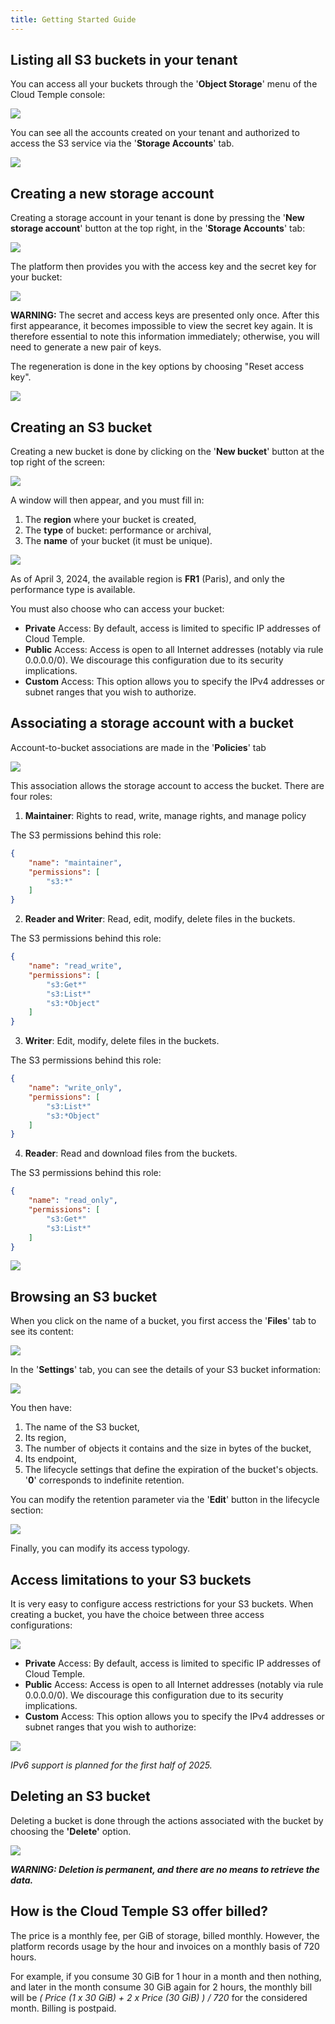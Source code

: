 ```yaml
---
title: Getting Started Guide
---
```



## Listing all S3 buckets in your tenant

You can access all your buckets through the '__Object Storage__' menu of the Cloud Temple console:

![](images/S3_list_bucket.png)

You can see all the accounts created on your tenant and authorized to access the S3 service via the '__Storage Accounts__' tab.

![](images/S3_accounts.png)

## Creating a new storage account

Creating a storage account in your tenant is done by pressing the '__New storage account__' button at the top right, in the '__Storage Accounts__' tab:

![](images/S3_create_account.png)

The platform then provides you with the access key and the secret key for your bucket:

![](images/S3_storage_keys.png)

__WARNING:__ The secret and access keys are presented only once. After this first appearance, it becomes impossible to view the secret key again. It is therefore essential to note this information immediately; otherwise, you will need to generate a new pair of keys.

The regeneration is done in the key options by choosing "Reset access key".

![](images/S3_keyregen.png)

## Creating an S3 bucket

Creating a new bucket is done by clicking on the '__New bucket__' button at the top right of the screen:

![](images/S3_create.png)

A window will then appear, and you must fill in:

1. The **region** where your bucket is created,
2. The **type** of bucket: performance or archival,
3. The **name** of your bucket (it must be unique).

![](images/S3_create_popup_001.png)

As of April 3, 2024, the available region is **FR1** (Paris), and only the performance type is available.

You must also choose who can access your bucket:

- **Private** Access: By default, access is limited to specific IP addresses of Cloud Temple.
- **Public** Access: Access is open to all Internet addresses (notably via rule 0.0.0.0/0). We discourage this configuration due to its security implications.
- **Custom** Access: This option allows you to specify the IPv4 addresses or subnet ranges that you wish to authorize.

## Associating a storage account with a bucket

Account-to-bucket associations are made in the '__Policies__' tab

![](images/S3_account_assign.png)

This association allows the storage account to access the bucket. There are four roles:

1. **Maintainer**: Rights to read, write, manage rights, and manage policy

The S3 permissions behind this role:
```json
{
    "name": "maintainer",
    "permissions": [
        "s3:*"
    ]
}
```

2. **Reader and Writer**: Read, edit, modify, delete files in the buckets.

The S3 permissions behind this role:
```json
{
    "name": "read_write",
    "permissions": [
        "s3:Get*"
        "s3:List*"
        "s3:*Object"
    ]
}
```

3. **Writer**: Edit, modify, delete files in the buckets.

The S3 permissions behind this role:
```json
{
    "name": "write_only",
    "permissions": [
        "s3:List*"
        "s3:*Object"
    ]
}
```

4. **Reader**: Read and download files from the buckets.

The S3 permissions behind this role:
```json
{
    "name": "read_only",
    "permissions": [
        "s3:Get*"
        "s3:List*"
    ]
}
```

![](images/S3_account_access.png)

## Browsing an S3 bucket

When you click on the name of a bucket, you first access the '__Files__' tab to see its content:

![](images/S3_files.png)

In the '__Settings__' tab, you can see the details of your S3 bucket information:

![](images/S3_params.png)

You then have:

1. The name of the S3 bucket,
2. Its region,
3. The number of objects it contains and the size in bytes of the bucket,
4. Its endpoint,
5. The lifecycle settings that define the expiration of the bucket's objects. '__0__' corresponds to indefinite retention.

You can modify the retention parameter via the '__Edit__' button in the lifecycle section:

![](images/S3_lifecycle.png)

Finally, you can modify its access typology.

## Access limitations to your S3 buckets

It is very easy to configure access restrictions for your S3 buckets. When creating a bucket, you have the choice between three access configurations:

![](images/S3_create_popup_001.png)

- **Private** Access: By default, access is limited to specific IP addresses of Cloud Temple.
- **Public** Access: Access is open to all Internet addresses (notably via rule 0.0.0.0/0). We discourage this configuration due to its security implications.
- **Custom** Access: This option allows you to specify the IPv4 addresses or subnet ranges that you wish to authorize:

![](images/S3_create_popup_002.png)

*IPv6 support is planned for the first half of 2025.*

## Deleting an S3 bucket

Deleting a bucket is done through the actions associated with the bucket by choosing the __'Delete'__ option.

![](images/S3_delete.png)

_**WARNING: Deletion is permanent, and there are no means to retrieve the data.**_

## How is the Cloud Temple S3 offer billed?

The price is a monthly fee, per GiB of storage, billed monthly. However, the platform records usage by the hour and invoices on a monthly basis of 720 hours.

For example, if you consume 30 GiB for 1 hour in a month and then nothing, and later in the month consume 30 GiB again for 2 hours, the monthly bill will be *( Price (1 x 30 GiB) + 2 x Price (30 GiB) ) / 720* for the considered month. Billing is postpaid.